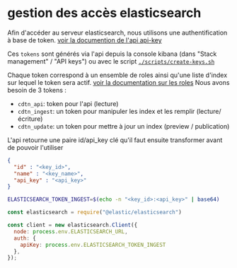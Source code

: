 # gestion des accès elasticsearch

Afin d'accéder au serveur elasticsearch, nous utilisons une authentification à base de token.
[voir la documention de l'api api-key](https://www.elastic.co/guide/en/elasticsearch/reference/master/security-api-create-api-key.html)

Ces `tokens` sont générés via l'api depuis la console kibana (dans "Stack management" / "API keys") ou avec le script [`./scripts/create-keys.sh`](./scripts/create-keys.sh)

Chaque token correspond à un ensemble de roles ainsi qu'une liste d'index sur lequel le token sera actif.
[voir la documentation sur les roles](https://www.elastic.co/guide/en/elasticsearch/reference/master/security-api-put-role.html)
Nous avons besoin de 3 tokens :

- `cdtn_api`: token pour l'api (lecture)
- `cdtn_ingest`: un token pour manipuler les index et les remplir (lecture/écriture)
- `cdtn_update`:  un token pour mettre à jour un index (preview / publication)

L'api retourne une paire id/api_key clé qu'il faut ensuite transformer avant de pouvoir l'utiliser 

```json
{
  "id" : "<key_id>",
  "name" : "<key_name>",
  "api_key" : "<api_key>"
}
```

```sh
ELASTICSEARCH_TOKEN_INGEST=$(echo -n "<key_id>:<api_key>" | base64)
```

```js
const elasticsearch = require("@elastic/elasticsearch")

const client = new elasticsearch.Client({
  node: process.env.ELASTICSEARCH_URL,
  auth: {
    apiKey: process.env.ELASTICSEARCH_TOKEN_INGEST
  },
});
```
